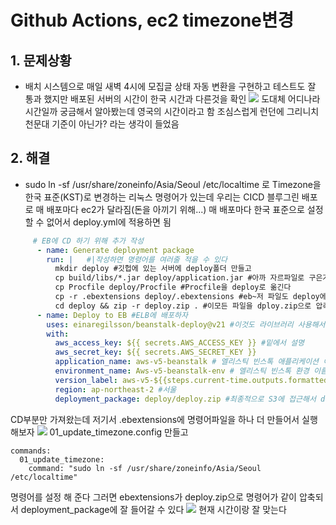 # Github Actions, ec2 timezone변경

## 1. 문제상황
- 배치 시스템으로 매일 새벽 4시에 모집글 상태 자동 변환을 구현하고 테스트도 잘 통과 했지만 배포된 서버의 시간이 한국 시간과 다른것을 확인
  ![](https://velog.velcdn.com/images/wellbeing-dough/post/8781d09c-2f3e-4a6c-834d-ae500b187752/image.png)
  도대체 어디나라 시간일까 궁금해서 알아봤는데 영국의 시간이라고 함 조심스럽게 런던에 그리니치 천문대 기준이 아닌가? 라는 생각이 들었음

## 2. 해결
- sudo ln -sf /usr/share/zoneinfo/Asia/Seoul /etc/localtime 로 Timezone을 한국 표준(KST)로 변경하는 리눅스 명령어가 있는데 우리는 CICD 블루그린 배포로 매 배포마다 ec2가 달라짐(돈을 아끼기 위해...) 매 배포마다 한국 표준으로 설정할 수 없어서 deploy.yml에 적용하면 됨

```yaml
     # EB에 CD 하기 위해 추가 작성
      - name: Generate deployment package
        run: |   #|작성하면 명령어를 여러줄 적을 수 있다
          mkdir deploy #깃헙에 있는 서버에 deploy폴더 만들고
          cp build/libs/*.jar deploy/application.jar #아까 자르파일로 구은거 application.jar로 복사
          cp Procfile deploy/Procfile #Procfile을 deploy로 옮긴다
          cp -r .ebextensions deploy/.ebextensions #eb~저 파일도 deploy에 이동
          cd deploy && zip -r deploy.zip . #이모든 파일을 dploy.zip으로 압축한다
      - name: Deploy to EB #ELB에 배포하자
        uses: einaregilsson/beanstalk-deploy@v21 #이것도 라이브러리 사용해서 간단하게 배포
        with:
          aws_access_key: ${{ secrets.AWS_ACCESS_KEY }} #밑에서 설명
          aws_secret_key: ${{ secrets.AWS_SECRET_KEY }}
          application_name: aws-v5-beanstalk # 엘리스틱 빈스톡 애플리케이션 이름!
          environment_name: Aws-v5-beanstalk-env # 엘리스틱 빈스톡 환경 이름!
          version_label: aws-v5-${{steps.current-time.outputs.formattedTime}} #버전명이 같으면 안되서 시간넣음
          region: ap-northeast-2 #서울
          deployment_package: deploy/deploy.zip #최종적으로 S3에 접근해서 deploy.zip을 던지겠다
```
CD부분만 가져왔는데 저기서 .ebextensions에 명령어파일을 하나 더 만들어서 실행 해보자
![](https://velog.velcdn.com/images/wellbeing-dough/post/093b7ccc-0e9f-4c3f-a392-9cedf7da883b/image.png)
01_update_timezone.config 만들고
```config
commands:
  01_update_timezone:
    command: "sudo ln -sf /usr/share/zoneinfo/Asia/Seoul /etc/localtime"
```
명령어를 설정 해 준다 그러면 ebextensions가 deploy.zip으로 명령어가 같이 압축되서 deployment_package에 잘 들어갈 수 있다
![](https://velog.velcdn.com/images/wellbeing-dough/post/0f26e898-cd51-4731-8d06-067d93f73dcb/image.png)
현재 시간이랑 잘 맞는다